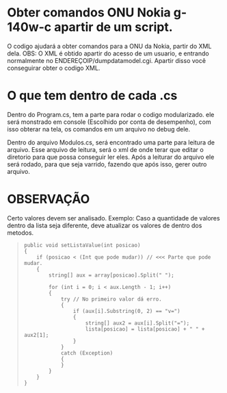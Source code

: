 # Obter comandos ONU Nokia g-140w-c apartir de um script.

O codigo ajudará a obter comandos para a ONU da Nokia, partir do XML dela.
OBS: O XML é obtido apartir do acesso de um usuario, e entrando normalmente no ENDEREÇOIP/dumpdatamodel.cgi.
Apartir disso você conseguirar obter o codigo XML. 

# O que tem dentro de cada .cs

Dentro do Program.cs, tem a parte para rodar o codigo modularizado. ele será monstrado em console (Escolhido por conta de desempenho), com isso obterar na tela, os comandos em um arquivo no debug dele.

Dentro do arquivo Modulos.cs, será encontrado uma parte para leitura de arquivo. Esse arquivo de leitura, será o xml de onde terar que editar o diretorio para que possa conseguir ler eles. Após a leiturar do arquivo ele será rodado, para que seja varrido, fazendo que após isso, gerer outro arquivo. 


# OBSERVAÇÃO

Certo valores devem ser analisado. Exemplo: Caso a quantidade de valores dentro da lista seja diferente, deve atualizar os valores de dentro dos metodos.

<blockquote>

    public void setListaValue(int posicao)
    {
        if (posicao < (Int que pode mudar)) // <<< Parte que pode mudar.
        {
            string[] aux = array[posicao].Split(" ");

            for (int i = 0; i < aux.Length - 1; i++)
            {
                try // No primeiro valor dá erro.
                {
                    if (aux[i].Substring(0, 2) == "v=")
                    {
                        string[] aux2 = aux[i].Split("=");
                        lista[posicao] = lista[posicao] + " " + aux2[1];
                    }
                }
                catch (Exception)
                {
                }
            }
        }
    }
</blockquote> 
